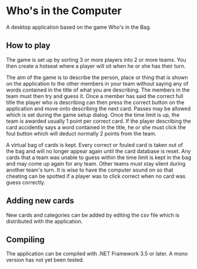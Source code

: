 Who's in the Computer
=====================

A desktop application based on the game Who's in the Bag.

How to play
-----------

The game is set up by sorting 3 or more players into 2 or more teams. You then
create a hotseat where a player will sit when he or she has their turn.

The aim of the game is to describe the person, place or thing that is shown on
the application to the other members in your team without saying any of words
contained in the title of what you are describing. The members in the team
must then try and guess it. Once a member has said the correct full title the
player who is describing can then press the correct button on the application
and move onto describing the next card. Passes may be allowed which is set
during the game setup dialog. Once the time limit is up, the team is awarded
usually 1 point per correct card. If the player describing the card
accidently says a word contained in the title, he or she must click the foul
button which will deduct normally 2 points from the team.

A virtual bag of cards is kept. Every correct or fouled card is taken out of
the bag and will no longer appear again until the card database is reset. Any
cards that a team was unable to guess within the time limit is kept in the bag
and may come up again for any team. Other teams must stay silent during another
team's turn. It is wise to have the computer sound on so that cheating can be
spotted if a player was to click correct when no card was guess correctly.

Adding new cards
----------------

New cards and categories can be added by editing the csv file which is
distributed with the application.

Compiling
---------

The application can be compiled with .NET Framework 3.5 or later. A mono
version has not yet been tested.